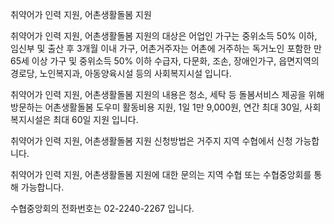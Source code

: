 취약어가 인력 지원, 어촌생활돌봄 지원

취약어가 인력 지원, 어촌생활돌봄 지원의 대상은 어업인 가구는 중위소득 50% 이하, 임신부 및 출산 후 3개월 이내 가구, 어촌거주자는 어촌에 거주하는 독거노인 포함한 만 65세 이상 가구 및 중위소득 50% 이하 수급자, 다문화, 조손, 장애인가구, 읍면지역의 경로당, 노인복지과, 아동양육시설 등의 사회복지시설 입니다.

취약어가 인력 지원, 어촌생활돌봄 지원의 내용은 청소, 세탁 등 돌봄서비스 제공을 위해 방문하는 어촌생활돌봄 도우미 활동비용 지원, 1일 1만 9,000원, 연간 최대 30일, 사회복지시설은 최대 60일 지원 입니다.

취약어가 인력 지원, 어촌생활돌봄 지원 신청방법은 거주지 지역 수협에서 신청 가능합니다.

취약어가 인력 지원, 어촌생활돌봄 지원에 대한 문의는 지역 수협 또는 수협중앙회를 통해 가능합니다.

수협중앙회의 전화번호는 02-2240-2267 입니다.